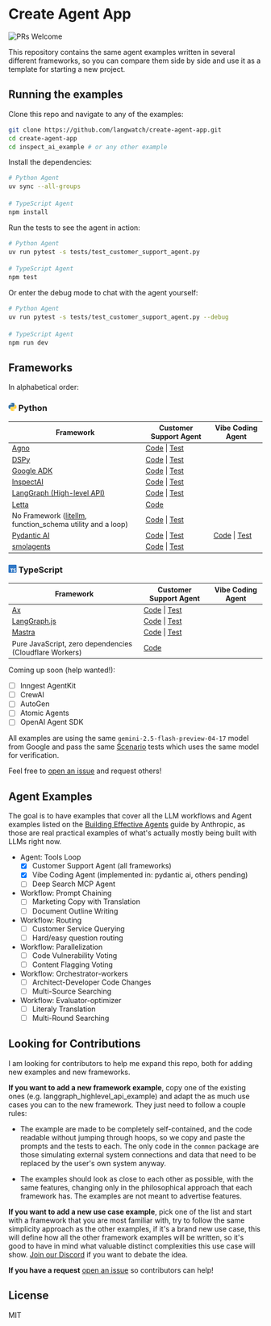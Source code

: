 # Create Agent App

![PRs Welcome](https://camo.githubusercontent.com/02856e08e249f91890ab08c5770b25afe81dcf939e840c4f66bbc2c901ddb39f/68747470733a2f2f696d672e736869656c64732e696f2f62616467652f5052732d77656c636f6d652d677265656e2e737667)

This repository contains the same agent examples written in several different frameworks, so you can compare them side by side and use it as a template for starting a new project.

## Running the examples

Clone this repo and navigate to any of the examples:

```bash
git clone https://github.com/langwatch/create-agent-app.git
cd create-agent-app
cd inspect_ai_example # or any other example
```

Install the dependencies:

```bash
# Python Agent
uv sync --all-groups

# TypeScript Agent
npm install
```

Run the tests to see the agent in action:

```bash
# Python Agent
uv run pytest -s tests/test_customer_support_agent.py

# TypeScript Agent
npm test
```

Or enter the debug mode to chat with the agent yourself:

```bash
# Python Agent
uv run pytest -s tests/test_customer_support_agent.py --debug

# TypeScript Agent
npm run dev
```

## Frameworks

In alphabetical order:

### <img src="./create_agent_app/priv/python.svg" alt="Python" width="16" height="16"> Python

| Framework                                                                                        | Customer Support Agent                                                                                                                                | Vibe Coding Agent                                                                                                   |
| ------------------------------------------------------------------------------------------------ | ----------------------------------------------------------------------------------------------------------------------------------------------------- | ------------------------------------------------------------------------------------------------------------------- |
| [Agno](https://github.com/agno-agi/agno)                                                         | [Code](./agno_example/customer_support_agent.py) \| [Test](./agno_example/tests/test_customer_support_agent.py)                                       |                                                                                                                     |
| [DSPy](https://github.com/stanfordnlp/dspy)                                                      | [Code](./dspy_example/customer_support_agent.py) \| [Test](./dspy_example/tests/test_customer_support_agent.py)                                       |                                                                                                                     |
| [Google ADK](https://github.com/google/adk-python)                                               | [Code](./google_adk_example/customer_support_agent.py) \| [Test](./google_adk_example/tests/test_customer_support_agent.py)                           |                                                                                                                     |
| [InspectAI](https://github.com/UKGovernmentBEIS/inspect_ai)                                      | [Code](./inspect_ai_example/customer_support_agent.py) \| [Test](./inspect_ai_example/tests/test_customer_support_agent.py)                           |                                                                                                                     |
| [LangGraph (High-level API)](https://github.com/langchain-ai/langgraph)                          | [Code](./langgraph_highlevel_api_example/customer_support_agent.py) \| [Test](./langgraph_highlevel_api_example/tests/test_customer_support_agent.py) |                                                                                                                     |
| [Letta](https://github.com/letta-ai/letta)                                                       | [Code](./letta_example/customer_support_agent.py)                                                                                                     |                                                                                                                     |
| No Framework ([litellm](https://github.com/BerriAI/litellm), function_schema utility and a loop) | [Code](./no_framework_example/customer_support_agent.py) \| [Test](./no_framework_example/tests/test_customer_support_agent.py)                       |                                                                                                                     |
| [Pydantic AI](https://github.com/pydantic/pydantic-ai)                                           | [Code](./pydantic_ai_example/customer_support_agent.py) \| [Test](./pydantic_ai_example/tests/test_customer_support_agent.py)                         | [Code](./pydantic_ai_example/vibe_coding_agent.py) \| [Test](./pydantic_ai_example/tests/test_vibe_coding_agent.py) |
| [smolagents](https://github.com/huggingface/smolagents)                                          | [Code](./smolagents_example/customer_support_agent.py) \| [Test](./smolagents_example/tests/test_customer_support_agent.py)                           |                                                                                                                     |

### <img src="./create_agent_app/priv/typescript.svg" alt="TypeScript" width="16" height="16"> TypeScript

| Framework                                                   | Customer Support Agent                                                                                                                    | Vibe Coding Agent |
| ----------------------------------------------------------- | ----------------------------------------------------------------------------------------------------------------------------------------- | ----------------- |
| [Ax](https://github.com/ax-llm/ax)                          | [Code](./ax_example/src/customer-support-agent.ts) \| [Test](./ax_example/src/customer-support-agent.test.ts)                             |                   |
| [LangGraph.js](https://github.com/langchain-ai/langgraphjs) | [Code](./langgraph_js_example/agents/customer-support-agent.ts) \| [Test](./langgraph_js_example/agents/customer-support-agent.test.ts)   |                   |
| [Mastra](https://github.com/mastra-ai/mastra)               | [Code](./mastra_example/mastra/agents/customer-support-agent.ts) \| [Test](./mastra_example/mastra/agents/customer-support-agent.test.ts) |                   |
| Pure JavaScript, zero dependencies (Cloudflare Workers)     | [Code](./cloudflare_worker_example_no_dependencies/index.js)                                                                              |                   |

Coming up soon (help wanted!):

- [ ] Inngest AgentKit
- [ ] CrewAI
- [ ] AutoGen
- [ ] Atomic Agents
- [ ] OpenAI Agent SDK

All examples are using the same `gemini-2.5-flash-preview-04-17` model from Google and pass the same [Scenario](https://github.com/langwatch/scenario) tests which uses the same model for verification.

Feel free to [open an issue](https://github.com/langwatch/create-agent-app/issues) and request others!

## Agent Examples

The goal is to have examples that cover all the LLM workflows and Agent examples listed on the [Building Effective Agents](https://www.anthropic.com/engineering/building-effective-agents) guide by Anthropic, as those are real practical examples of what's actually mostly being built with LLMs right now.

- Agent: Tools Loop
  - [x] Customer Support Agent (all frameworks)
  - [x] Vibe Coding Agent (implemented in: pydantic ai, others pending)
  - [ ] Deep Search MCP Agent
- Workflow: Prompt Chaining
  - [ ] Marketing Copy with Translation
  - [ ] Document Outline Writing
- Workflow: Routing
  - [ ] Customer Service Querying
  - [ ] Hard/easy question routing
- Workflow: Parallelization
  - [ ] Code Vulnerability Voting
  - [ ] Content Flagging Voting
- Workflow: Orchestrator-workers
  - [ ] Architect-Developer Code Changes
  - [ ] Multi-Source Searching
- Workflow: Evaluator-optimizer
  - [ ] Literaly Translation
  - [ ] Multi-Round Searching

## Looking for Contributions

I am looking for contributors to help me expand this repo, both for adding new examples and new frameworks.

**If you want to add a new framework example**, copy one of the existing ones (e.g. langgraph_highlevel_api_example) and adapt the as much use cases you can to the new framework. They just need to follow a couple rules:

- The example are made to be completely self-contained, and the code readable without jumping through hoops, so we copy and paste the prompts and the tests to each. The only code in the `common` package are those simulating external system connections and data that need to be replaced by the user's own system anyway.

- The examples should look as close to each other as possible, with the same features, changing only in the philosophical approach that each framework has. The examples are not meant to advertise features.

**If you want to add a new use case example**, pick one of the list and start with a framework that you are most familiar with, try to follow the same simplicity approach as the other examples, if it's a brand new use case, this will define how all the other framework examples will be written, so it's good to have in mind what valuable distinct complexities this use case will show. [Join our Discord](https://discord.gg/kT4PhDS2gH) if you want to debate the idea.

**If you have a request** [open an issue](https://github.com/langwatch/create-agent-app/issues) so contributors can help!

## License

MIT
